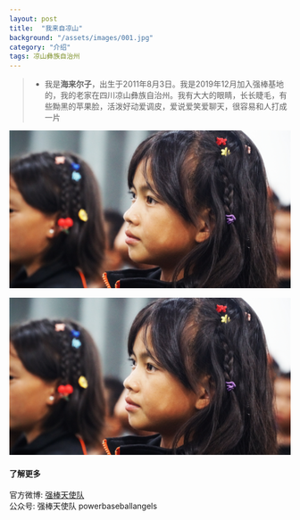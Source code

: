 ```yaml
---
layout: post
title:  "我来自凉山"
background: "/assets/images/001.jpg"
category: "介绍"
tags: 凉山彝族自治州
---  
```

> * 我是**海来尔子**，出生于2011年8月3日。我是2019年12月加入强棒基地的，我的老家在四川凉山彝族自治州。我有大大的眼睛，长长睫毛，有些黝黑的苹果脸，活泼好动爱调皮，爱说爱笑爱聊天，很容易和人打成一片  

![海来尔子2](../assets/images/002.jpg)
 
![海来尔子3](../assets/images/002.jpg)   

#### 了解更多      
官方微博: [强棒天使队](https://weibo.com/PBangels?is_all=1)     
公众号: 强棒天使队 powerbaseballangels    
